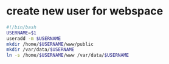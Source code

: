 # create new user for webspace
``` bash
#!/bin/bash
USERNAME=$1
useradd -m $USERNAME
mkdir /home/$USERNAME/www/public
mkdir /var/data/$USERNAME
ln -s /home/$USERNAME/www /var/data/$USERNAME
```
